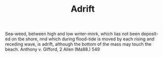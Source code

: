---
title: Adrift
letter: A
permalink: "/definitions/adrift.html"
body: Sea-weed, between high and low wnter-mnrk, which lias not been deposlt-ed on
  tbe shore, nnd which during flood-tide is moved by each rising and receding wave,
  is adrift, although the bottom of the mass may touch the beach. Anthony v. Gifford,
  2 Allen (Ma88.) 549
published_at: '2018-07-07'
layout: post
---
